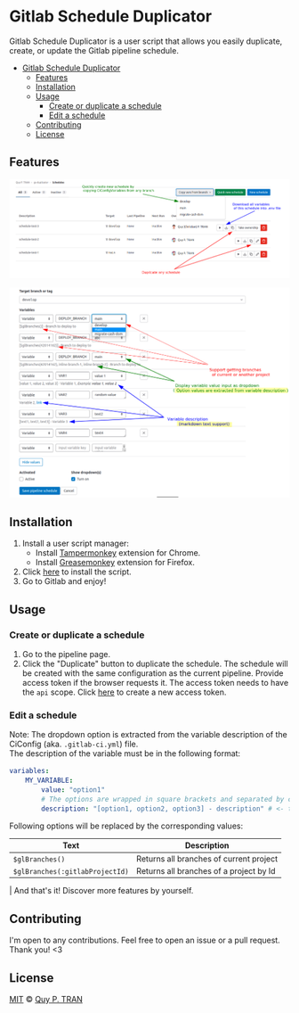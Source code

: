 # Gitlab Schedule Duplicator

Gitlab Schedule Duplicator is a user script that allows you easily duplicate, create, or update the Gitlab pipeline schedule.

- [Gitlab Schedule Duplicator](#gitlab-schedule-duplicator)
	- [Features](#features)
	- [Installation](#installation)
	- [Usage](#usage)
		- [Create or duplicate a schedule](#create-or-duplicate-a-schedule)
		- [Edit a schedule](#edit-a-schedule)
	- [Contributing](#contributing)
	- [License](#license)

## Features

![feature 1](imgs/feature-1.png)

![feature 2](imgs/feature-2.png)

## Installation

1. Install a user script manager:
	- Install [Tampermonkey](https://chrome.google.com/webstore/detail/tampermonkey/dhdgffkkebhmkfjojejmpbldmpobfkfo) extension for Chrome.
	- Install [Greasemonkey](https://addons.mozilla.org/en-US/firefox/addon/greasemonkey/) extension for Firefox.
2. Click [here](https://gitlab.com/tranphuquy19/gs-duplicator/-/raw/main/dist/gs-duplicator.user.min.js) to install the script.
3. Go to Gitlab and enjoy!

## Usage

### Create or duplicate a schedule

1. Go to the pipeline page.
2. Click the "Duplicate" button to duplicate the schedule. The schedule will be created with the same configuration as the current pipeline. Provide access token if the browser requests it. The access token needs to have the `api` scope. Click [here](https://gitlab.com/-/profile/personal_access_tokens) to create a new access token.

### Edit a schedule

Note: The dropdown option is extracted from the variable description of the CiConfig (aka. `.gitlab-ci.yml`) file.
<br>
The description of the variable must be in the following format:

```yaml
variables:
	MY_VARIABLE:
		value: "option1"
		# The options are wrapped in square brackets and separated by commas (,). Must be at the beginning of the line.
		description: "[option1, option2, option3] - description" # <- this is the description
```

Following options will be replaced by the corresponding values:

| Text                            | Description                             |
|---------------------------------|-----------------------------------------|
| `$glBranches()`                 | Returns all branches of current project |
| `$glBranches(:gitlabProjectId)` | Returns all branches of a project by Id |

| And that's it! Discover more features by yourself.

## Contributing

I'm open to any contributions. Feel free to open an issue or a pull request. Thank you! <3

## License

[MIT](LICENSE) © [Quy P. TRAN](https://github.com/tranphuquy19)
